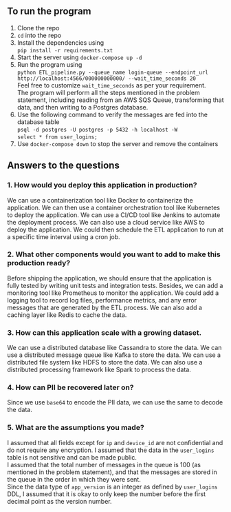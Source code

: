 ## To run the program

1. Clone the repo
2. `cd` into the repo
3. Install the dependencies using \
`pip install -r requirements.txt`
4. Start the server using `docker-compose up -d`
5. Run the program using \
`python ETL_pipeline.py --queue_name login-queue --endpoint_url http://localhost:4566/000000000000/ --wait_time_seconds 20` \
Feel free to customize `wait_time_seconds` as per your requirement.\
The program will perform all the steps mentioned in the problem statement, including reading from an AWS SQS Queue, transforming that data, and then writing to a Postgres database.
5. Use the following command to verify the messages are fed into the database table \
`psql -d postgres -U postgres -p 5432 -h localhost -W`\
`select * from user_logins;`
6. Use `docker-compose down` to stop the server and remove the containers

## Answers to the questions

### 1. How would you deploy this application in production?
We can use a containerization tool like Docker to containerize the application. We can then use a container orchestration tool like Kubernetes to deploy the application. We can use a CI/CD tool like Jenkins to automate the deployment process. We can also use a cloud service like AWS to deploy the application. We could then schedule the ETL application to run at a specific time interval using a cron job.
### 2. What other components would you want to add to make this production ready?
Before shipping the application, we should ensure that the application is fully tested by writing unit tests and integration tests. Besides, we can add a monitoring tool like Prometheus to monitor the application. We could add a logging tool to record log files, performance metrics, and any error messages that are generated by the ETL process. We can also add a caching layer like Redis to cache the data.
### 3. How can this application scale with a growing dataset.
We can use a distributed database like Cassandra to store the data. We can use a distributed message queue like Kafka to store the data. We can use a distributed file system like HDFS to store the data. We can also use a distributed processing framework like Spark to process the data.
### 4. How can PII be recovered later on?
Since we use `base64` to encode the PII data, we can use the same to decode the data.
### 5. What are the assumptions you made?
I assumed that all fields except for `ip` and `device_id` are not confidential and do not require any encryption. I assumed that the data in the `user_logins` table is not sensitive and can be made public.\
I assumed that the total number of messages in the queue is 100 (as mentioned in the problem statement), and that the messages are stored in the queue in the order in which they were sent.\
Since the data type of `app_version` is an integer as defined by `user_logins` DDL, I assumed that it is okay to only keep the number before the first decimal point as the version number.

